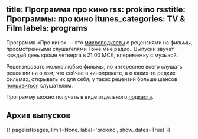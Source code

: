 title: Программа про кино
rss: prokino
rsstitle: Программы: про кино
itunes_categories: TV & Film
labels: programs
---
Программа «Про кино» — это [микроподкасты](/programs/mcast/) с рецензиями на
фильмы, просмотренными слушателями Тоже мне радио.  Выпуски звучат каждый день
кроме четверга в 21:00 МСК, вперемежку с музыкой.

Рецензировать можно любые фильмы, но интереснее всего слушать рецензии ни о том,
что сейчас в кинопрокате, а о каких-то редких фильмах, открывать их для себя; у
таких рецензий больше шансов [понравиться](/voting/) слушателям.

Программу можно получать в виде отдельного [подкаста](/rss/#rss).


## Архив выпусков

{{ pagelist(pages, limit=None, label='prokino', show_dates=True) }}
